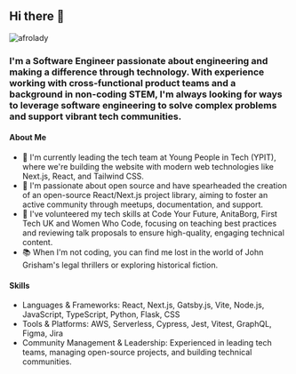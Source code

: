 ## Hi there 👋

![afrolady](https://user-images.githubusercontent.com/69582771/113679684-f21b7780-96b7-11eb-9671-aedbb643e3bd.jpeg)



<!--
**Deborah-code/Deborah-code** is a ✨ _special_ ✨ repository because its `README.md` (this file) appears on your GitHub profile. -->



### I'm a Software Engineer passionate about engineering and making a difference through technology. With experience working with cross-functional product teams and a background in non-coding STEM, I'm always looking for ways to leverage software engineering to solve complex problems and support vibrant tech communities.

#### About Me


- 🔭 I'm currently leading the tech team at Young People in Tech (YPIT), where we're building the website with modern web technologies like Next.js, React, and Tailwind CSS.
- 🌱 I'm passionate about open source and have spearheaded the creation of an open-source React/Next.js project library, aiming to foster an active community through meetups, documentation, and support.
- 👯 I've volunteered my tech skills at Code Your Future, AnitaBorg, First Tech UK and Women Who Code, focusing on teaching best practices and reviewing talk proposals to ensure high-quality, engaging technical content.
-  📚 When I'm not coding, you can find me lost in the world of John Grisham's legal thrillers or exploring historical fiction.

#### Skills
- Languages & Frameworks: React, Next.js, Gatsby.js, Vite, Node.js, JavaScript, TypeScript, Python, Flask, CSS
- Tools & Platforms: AWS, Serverless, Cypress, Jest, Vitest, GraphQL, Figma, Jira
- Community Management & Leadership: Experienced in leading tech teams, managing open-source projects, and building technical communities.

